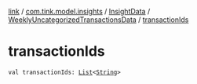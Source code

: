 [link](../../../index.md) / [com.tink.model.insights](../../index.md) / [InsightData](../index.md) / [WeeklyUncategorizedTransactionsData](index.md) / [transactionIds](./transaction-ids.md)

# transactionIds

`val transactionIds: `[`List`](https://kotlinlang.org/api/latest/jvm/stdlib/kotlin.collections/-list/index.html)`<`[`String`](https://kotlinlang.org/api/latest/jvm/stdlib/kotlin/-string/index.html)`>`